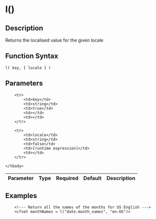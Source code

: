 # l()

## Description
Returns the localised value for the given locale

## Function Syntax
	l( key, [ locale ] )


## Parameters
<table>
	<thead>
		<tr>
			<th>Parameter</th>
			<th>Type</th>
			<th>Required</th>
			<th>Default</th>
			<th>Description</th>
		</tr>
	</thead>
	<tbody>
		
		<tr>
			<td>key</td>
			<td>string</td>
			<td>true</td>
			<td></td>
			<td></td>
		</tr>
		
		<tr>
			<td>locale</td>
			<td>string</td>
			<td>false</td>
			<td>[runtime expression]</td>
			<td></td>
		</tr>
		
	</tbody>
</table>


## Examples
	
		<!--- Return all the names of the months for US English --->
		<cfset monthNames = l("date.month_names", "en-US")>
